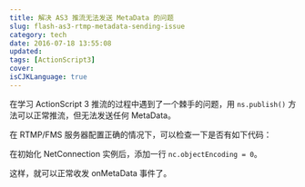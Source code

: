 ```yaml
---
title: 解决 AS3 推流无法发送 MetaData 的问题
slug: flash-as3-rtmp-metadata-sending-issue
category: tech
date: 2016-07-18 13:55:08
updated:
tags: [ActionScript3]
cover:
isCJKLanguage: true
---
```


在学习 ActionScript 3 推流的过程中遇到了一个棘手的问题，用 `ns.publish()` 方法可以正常推流，但无法发送任何 MetaData。

在 RTMP/FMS 服务器配置正确的情况下，可以检查一下是否有如下代码：

在初始化 NetConnection 实例后，添加一行 `nc.objectEncoding = 0`。

这样，就可以正常收发 onMetaData 事件了。
